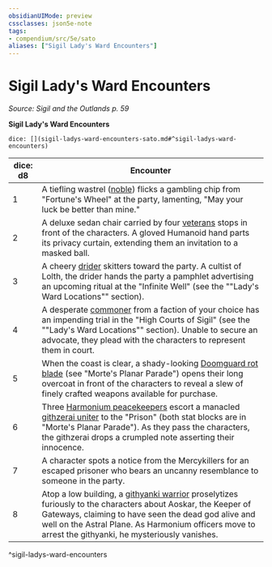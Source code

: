 ```yaml
---
obsidianUIMode: preview
cssclasses: json5e-note
tags:
- compendium/src/5e/sato
aliases: ["Sigil Lady's Ward Encounters"]
---
```

# Sigil Lady's Ward Encounters
*Source: Sigil and the Outlands p. 59* 

**Sigil Lady's Ward Encounters**

`dice: [](sigil-ladys-ward-encounters-sato.md#^sigil-ladys-ward-encounters)`

| dice: d8 | Encounter |
|----------|-----------|
| 1 | A tiefling wastrel ([noble](2-Mechanics/CLI/bestiary/humanoid/noble.md)) flicks a gambling chip from "Fortune's Wheel" at the party, lamenting, "May your luck be better than mine." |
| 2 | A deluxe sedan chair carried by four [veterans](2-Mechanics/CLI/bestiary/humanoid/veteran.md) stops in front of the characters. A gloved Humanoid hand parts its privacy curtain, extending them an invitation to a masked ball. |
| 3 | A cheery [drider](2-Mechanics/CLI/bestiary/monstrosity/drider.md) skitters toward the party. A cultist of Lolth, the drider hands the party a pamphlet advertising an upcoming ritual at the "Infinite Well" (see the ""Lady's Ward Locations"" section). |
| 4 | A desperate [commoner](2-Mechanics/CLI/bestiary/humanoid/commoner.md) from a faction of your choice has an impending trial in the "High Courts of Sigil" (see the ""Lady's Ward Locations"" section). Unable to secure an advocate, they plead with the characters to represent them in court. |
| 5 | When the coast is clear, a shady-looking [Doomguard rot blade](2-Mechanics/CLI/bestiary/humanoid/doomguard-rot-blade-mpp.md) (see "Morte's Planar Parade") opens their long overcoat in front of the characters to reveal a slew of finely crafted weapons available for purchase. |
| 6 | Three [Harmonium peacekeepers](2-Mechanics/CLI/bestiary/humanoid/harmonium-peacekeeper-mpp.md) escort a manacled [githzerai uniter](2-Mechanics/CLI/bestiary/aberration/githzerai-uniter-mpp.md) to the "Prison" (both stat blocks are in "Morte's Planar Parade"). As they pass the characters, the githzerai drops a crumpled note asserting their innocence. |
| 7 | A character spots a notice from the Mercykillers for an escaped prisoner who bears an uncanny resemblance to someone in the party. |
| 8 | Atop a low building, a [githyanki warrior](2-Mechanics/CLI/bestiary/humanoid/githyanki-warrior.md) proselytizes furiously to the characters about Aoskar, the Keeper of Gateways, claiming to have seen the dead god alive and well on the Astral Plane. As Harmonium officers move to arrest the githyanki, he mysteriously vanishes. |
^sigil-ladys-ward-encounters